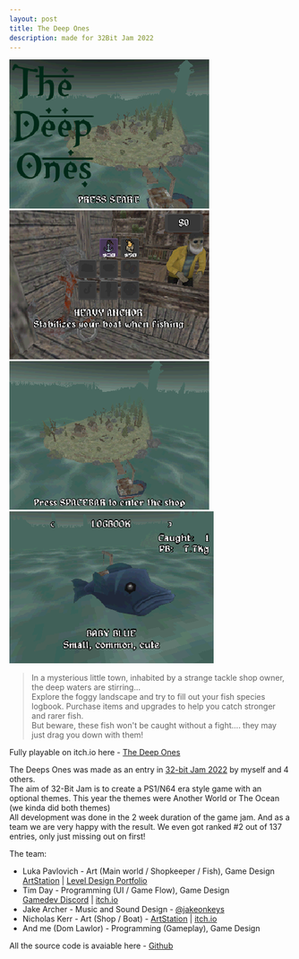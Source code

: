 ```yaml
---
layout: post
title: The Deep Ones
description: made for 32Bit Jam 2022
---
```


![GameTitleScreenImage](/assets/images/theDeepOnes/title.png)
![ShopKeeperDialogueImage](/assets/images/theDeepOnes/shopUpgrades.png)
![ExploringImage](/assets/images/theDeepOnes/dock.png)
![CaughtFishImage](/assets/images/theDeepOnes/fish.png)

> In a mysterious little town, inhabited by a strange tackle shop owner, the deep waters are stirring...  
> Explore the foggy landscape and try to fill out your fish species logbook. Purchase items and upgrades to help you catch stronger and rarer fish.  
> But beware, these fish won't be caught without a fight.... they may just drag you down with them!

Fully playable on itch.io here - [The Deep Ones](https://bronxtaco.itch.io/the-deep-ones)

The Deeps Ones was made as an entry in [32-bit Jam 2022](https://itch.io/jam/32bit-jam-2022) by myself and 4 others.  
The aim of 32-Bit Jam is to create a PS1/N64 era style game with an optional themes. This year the themes were Another World or The Ocean (we kinda did both themes)  
All development was done in the 2 week duration of the game jam. And as a team we are very happy with the result. We even got ranked #2 out of 137 entries, only just missing out on first! 

The team:
  * Luka Pavlovich - Art (Main world / Shopkeeper / Fish), Game Design  
  [ArtStation](https://www.artstation.com/lukapavlovich) | [Level Design Portfolio](https://lukapavlovich.squarespace.com/)
  * Tim Day - Programming (UI / Game Flow), Game Design  
  [Gamedev Discord](https://discord.com/invite/NB542RwpJR) | [itch.io](https://bronxtaco.itch.io/)
  * Jake Archer - Music and Sound Design - [@jakeonkeys](https://www.instagram.com/jakeonkeys/?hl=en)
  * Nicholas Kerr - Art (Shop / Boat) - [ArtStation](https://www.artstation.com/nicholaskerr) | [itch.io](https://itch.io/profile/nickowiss)
  * And me (Dom Lawlor) - Programming (Gameplay), Game Design  

All the source code is avaiable here - [Github](https://github.com/domlawlor/32bitjam2022)